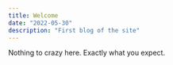 ```yaml
---
title: Welcome
date: "2022-05-30"
description: "First blog of the site"
---
```



Nothing to crazy here. Exactly what you expect.